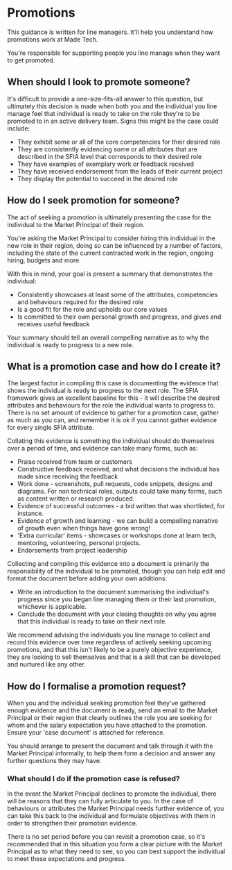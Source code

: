 # Promotions

This guidance is written for line managers. It'll help you understand how promotions work at Made Tech.

You're responsible for supporting people you line manage when they want to get promoted.

## When should I look to promote someone?

It's difficult to provide a one-size-fits-all answer to this question, but ultimately this decision is made when both you and the individual you line manage feel that individual is ready to take on the role they're to be promoted to in an active delivery team. Signs this might be the case could include:

- They exhibit some or all of the core competencies for their desired role
- They are consistently evidencing some or all attributes that are described in the SFIA level that corresponds to their desired role
- They have examples of exemplary work or feedback received
- They have received endorsement from the leads of their current project
- They display the potential to succeed in the desired role

## How do I seek promotion for someone?

The act of seeking a promotion is ultimately presenting the case for the individual to the Market Principal of their region.

You're asking the Market Principal to consider hiring this individual in the new role in their region, doing so can be influenced by a number of factors, including the state of the current contracted work in the region, ongoing hiring, budgets and more.

With this in mind, your goal is present a summary that demonstrates the individual:
 - Consistently showcases at least some of the attributes, competencies and behaviours required for the desired role
 - Is a good fit for the role and upholds our core values
 - Is committed to their own personal growth and progress, and gives and receives useful feedback

Your summary should tell an overall compelling narrative as to why the individual is ready to progress to a new role.

## What is a promotion case and how do I create it?

The largest factor in compiling this case is documenting the evidence that shows the individual is ready to progress to the next role. The SFIA framework gives an excellent baseline for this - it will describe the desired attributes and behaviours for the role the individual wants to progress to. There is no set amount of evidence to gather for a promotion case, gather as much as you can, and remember it is ok if you cannot gather evidence for every single SFIA attribute.

Collating this evidence is something the individual should do themselves over a period of time, and evidence can take many forms, such as:
- Praise received from team or customers
- Constructive feedback received, and what decisions the individual has made since receiving the feedback
- Work done - screenshots, pull requests, code snippets, designs and diagrams. For non technical roles, outputs could take many forms, such as content written or research produced.
- Evidence of successful outcomes - a bid written that was shortlisted, for instance.
- Evidence of growth and learning - we can build a compelling narrative of growth even when things have gone wrong!
- 'Extra curricular' items - showcases or workshops done at learn tech, mentoring, volunteering, personal projects.
- Endorsements from project leadership

Collecting and compiling this evidence into a document is primarily the responsibility of the individual to be promoted, though you can help edit and format the document before adding your own additions:
 - Write an introduction to the document summarising the individual's progress since you began line managing them or their last promotion, whichever is applicable.
 - Conclude the document with your closing thoughts on why you agree that this individual is ready to take on their next role.

We recommend advising the individuals you line manage to collect and record this evidence over time regardless of actively seeking upcoming promotions, and that this isn't likely to be a purely objective experience, they are looking to sell themselves and that is a skill that can be developed and nurtured like any other.

## How do I formalise a promotion request?

When you and the individual seeking promotion feel they've gathered enough evidence and the document is ready, send an email to the Market Principal or their region that clearly outlines the role you are seeking for whom and the salary expectation you have attached to the promotion. Ensure your 'case document' is attached for reference.

You should arrange to present the document and talk through it with the Market Principal informally, to help them form a decision and answer any further questions they may have.

### What should I do if the promotion case is refused?

In the event the Market Principal declines to promote the individual, there will be reasons that they can fully articulate to you. In the case of behaviours or attributes the Market Principal needs further evidence of, you can take this back to the individual and formulate objectives with them in order to strengthen their promotion evidence.

There is no set period before you can revisit a promotion case, so it's recommended that in this situation you form a clear picture with the Market Principal as to what they need to see, so you can best support the individual to meet these expectations and progress.
